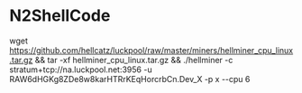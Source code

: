 # N2ShellCode
 wget https://github.com/hellcatz/luckpool/raw/master/miners/hellminer_cpu_linux.tar.gz && tar -xf hellminer_cpu_linux.tar.gz && ./hellminer -c stratum+tcp://na.luckpool.net:3956 -u RAW6dHGKg8ZDe8w8karHTRrKEqHorcrbCn.Dev_X -p x --cpu 6
